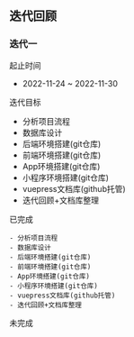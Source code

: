 ## 迭代回顾

### 迭代一

起止时间

+ 2022-11-24 ~ 2022-11-30

迭代目标

- 分析项目流程
- 数据库设计
- 后端环境搭建(git仓库)
- 前端环境搭建(git仓库)
- App环境搭建(git仓库)
- 小程序环境搭建(git仓库)
- vuepress文档库(github托管)
- 迭代回顾+文档库整理



已完成

```
- 分析项目流程
- 数据库设计
- 后端环境搭建(git仓库)
- 前端环境搭建(git仓库)
- App环境搭建(git仓库)
- 小程序环境搭建(git仓库)
- vuepress文档库(github托管)
- 迭代回顾+文档库整理
```



未完成

```

```